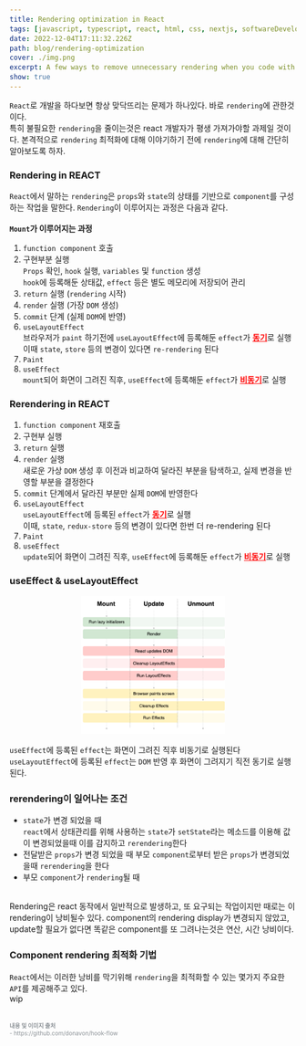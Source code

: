 ```yaml
---
title: Rendering optimization in React
tags: [javascript, typescript, react, html, css, nextjs, softwareDevelopment]
date: 2022-12-04T17:11:32.226Z
path: blog/rendering-optimization
cover: ./img.png
excerpt: A few ways to remove unnecessary rendering when you code with React
show: true
---
```

`React`로 개발을 하다보면 항상 맞닥뜨리는 문제가 하나있다. 바로 `rendering`에 관한것이다.  
특히 불필요한 `rendering`을 줄이는것은 react 개발자가 평생 가져가야할 과제일 것이다. 본격적으로 `rendering` 최적화에 대해 이야기하기 전에 `rendering`에 대해 간단히 알아보도록 하자.  

### Rendering in REACT
`React`에서 말하는 `rendering`은 `props`와 `state`의 상태를 기반으로 `component`를 구성하는 작업을 말한다. `Rendering`이 이루어지는 과정은 다음과 같다.  
<br/>
<span style='font-size: 14px'><b>`Mount`가 이루어지는 과정</b></span>
1. `function component` 호출
2. 구현부분 실행  
   `Props` 확인, `hook` 실행, `variables` 및 `function` 생성  
   `hook`에 등록해둔 상태값, `effect` 등은 별도 메모리에 저장되어 관리
3. `return` 실행 (`rendering` 시작)
4. `render` 실행 (가장 `DOM` 생성)
5. `commit` 단계 (실제 `DOM`에 반영)
6. `useLayoutEffect`  
   브라우저가 `paint` 하기전에 `useLayoutEffect`에 등록해둔 `effect`가 <span style='color:red; font-weight: bold;'><u>동기</u></span>로 실행  
   이때 `state`, `store` 등의 변경이 있다면 `re-rendering` 된다
7. `Paint`
8. `useEffect`  
   `mount`되어 화면이 그려진 직후, `useEffect`에 등록해둔 `effect`가 <span style='color:red; font-weight: bold;'><u>비동기</u></span>로 실행

### Rerendering in REACT
1. `function component` 재호출
2. 구현부 실행
3. `return` 실행
4. `render` 실행  
   새로운 가상 `DOM` 생성 후 이전과 비교하여 달라진 부분을 탐색하고, 실제 변경을 반영할 부분을 결정한다
5. `commit` 단계에서 달라진 부분만 실제 `DOM`에 반영한다 
6. `useLayoutEffect`  
   `useLayoutEffect`에 등록된 `effect`가 <span style='color:red; font-weight: bold;'><u>동기</u></span>로 실행  
   이때, `state`, `redux-store` 등의 변경이 있다면 한번 더 re-rendering 된다
7. `Paint`
8. `useEffect`  
   `update`되어 화면이 그려진 직후, `useEffect`에 등록해둔 `effect`가 <span style='color:red; font-weight: bold;'><u>비동기</u></span>로 실행

### useEffect & useLayoutEffect
<div style="width: 50%;margin-bottom: 15px; margin-left:auto; margin-right: auto;">
  <img src="./hooks.png"/>
</div>

`useEffect`에 등록된 `effect`는 화면이 그려진 직후 비동기로 실행된다  
`useLayoutEffect`에 등록된 `effect`는 `DOM` 반영 후 화면이 그려지기 직전 동기로 실행된다.

### rerendering이 일어나는 조건
- `state`가 변경 되었을 때  
   `react`에서 상태관리를 위해 사용하는 `state`가 `setState`라는 메소드를 이용해 값이 변경되었을때 이를 감지하고 `rerendering`한다
- 전달받은 `props`가 변경 되었을 때
   부모 `component`로부터 받은 `props`가 변경되었을때 `rerendering`을 한다
- 부모 `component`가 `rendering`될 때 

<br/>
<div class="quote">Rendering은 react 동작에서 일반적으로 발생하고, 또 요구되는 작업이지만 때로는 이 rendering이 낭비될수 있다. component의 rendering display가 변경되지 않았고, update할 필요가 없다면 똑같은 component를 또 그려나는것은 연산, 시간 낭비이다.</div>

### Component rendering 최적화 기법
`React`에서는 이러한 낭비를 막기위해 `rendering`을 최적화할 수 있는 몇가지 주요한 `API`를 제공해주고 있다.  
wip


<br/>
<div style="font-size:10px;color:#8b9196;word-break: break-all">
<b>내용 및 이미지 출처</b><br/>
- https://github.com/donavon/hook-flow<br/>
</div>

